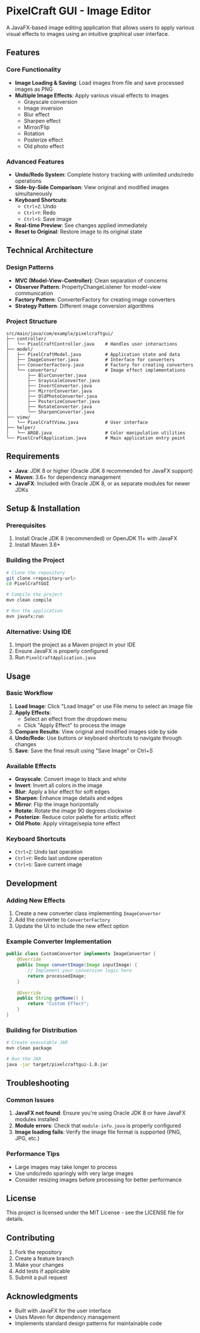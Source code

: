 # PixelCraft GUI - Image Editor

A JavaFX-based image editing application that allows users to apply various visual effects to images using an intuitive graphical user interface.

## Features

### Core Functionality
- **Image Loading & Saving**: Load images from file and save processed images as PNG
- **Multiple Image Effects**: Apply various visual effects to images
  - Grayscale conversion
  - Image inversion
  - Blur effect
  - Sharpen effect
  - Mirror/Flip
  - Rotation
  - Posterize effect
  - Old photo effect

### Advanced Features
- **Undo/Redo System**: Complete history tracking with unlimited undo/redo operations
- **Side-by-Side Comparison**: View original and modified images simultaneously
- **Keyboard Shortcuts**: 
  - `Ctrl+Z`: Undo
  - `Ctrl+Y`: Redo
  - `Ctrl+S`: Save image
- **Real-time Preview**: See changes applied immediately
- **Reset to Original**: Restore image to its original state

## Technical Architecture

### Design Patterns
- **MVC (Model-View-Controller)**: Clean separation of concerns
- **Observer Pattern**: PropertyChangeListener for model-view communication
- **Factory Pattern**: ConverterFactory for creating image converters
- **Strategy Pattern**: Different image conversion algorithms

### Project Structure
```
src/main/java/com/example/pixelcraftgui/
├── controller/
│   └── PixelCraftController.java    # Handles user interactions
├── model/
│   ├── PixelCraftModel.java         # Application state and data
│   ├── ImageConverter.java          # Interface for converters
│   ├── ConverterFactory.java        # Factory for creating converters
│   └── converters/                  # Image effect implementations
│       ├── BlurConverter.java
│       ├── GrayscaleConverter.java
│       ├── InvertConverter.java
│       ├── MirrorConverter.java
│       ├── OldPhotoConverter.java
│       ├── PosterizeConverter.java
│       ├── RotateConverter.java
│       └── SharpenConverter.java
├── view/
│   └── PixelCraftView.java          # User interface
├── helper/
│   └── ARGB.java                    # Color manipulation utilities
└── PixelCraftApplication.java       # Main application entry point
```

## Requirements

- **Java**: JDK 8 or higher (Oracle JDK 8 recommended for JavaFX support)
- **Maven**: 3.6+ for dependency management
- **JavaFX**: Included with Oracle JDK 8, or as separate modules for newer JDKs

## Setup & Installation

### Prerequisites
1. Install Oracle JDK 8 (recommended) or OpenJDK 11+ with JavaFX
2. Install Maven 3.6+

### Building the Project
```bash
# Clone the repository
git clone <repository-url>
cd PixelCraftGUI

# Compile the project
mvn clean compile

# Run the application
mvn javafx:run
```

### Alternative: Using IDE
1. Import the project as a Maven project in your IDE
2. Ensure JavaFX is properly configured
3. Run `PixelCraftApplication.java`

## Usage

### Basic Workflow
1. **Load Image**: Click "Load Image" or use File menu to select an image file
2. **Apply Effects**: 
   - Select an effect from the dropdown menu
   - Click "Apply Effect" to process the image
3. **Compare Results**: View original and modified images side by side
4. **Undo/Redo**: Use buttons or keyboard shortcuts to navigate through changes
5. **Save**: Save the final result using "Save Image" or Ctrl+S

### Available Effects
- **Grayscale**: Convert image to black and white
- **Invert**: Invert all colors in the image
- **Blur**: Apply a blur effect for soft edges
- **Sharpen**: Enhance image details and edges
- **Mirror**: Flip the image horizontally
- **Rotate**: Rotate the image 90 degrees clockwise
- **Posterize**: Reduce color palette for artistic effect
- **Old Photo**: Apply vintage/sepia tone effect

### Keyboard Shortcuts
- `Ctrl+Z`: Undo last operation
- `Ctrl+Y`: Redo last undone operation
- `Ctrl+S`: Save current image

## Development

### Adding New Effects
1. Create a new converter class implementing `ImageConverter`
2. Add the converter to `ConverterFactory`
3. Update the UI to include the new effect option

### Example Converter Implementation
```java
public class CustomConverter implements ImageConverter {
    @Override
    public Image convertImage(Image inputImage) {
        // Implement your conversion logic here
        return processedImage;
    }
    
    @Override
    public String getName() {
        return "Custom Effect";
    }
}
```

### Building for Distribution
```bash
# Create executable JAR
mvn clean package

# Run the JAR
java -jar target/pixelcraftgui-1.0.jar
```

## Troubleshooting

### Common Issues
1. **JavaFX not found**: Ensure you're using Oracle JDK 8 or have JavaFX modules installed
2. **Module errors**: Check that `module-info.java` is properly configured
3. **Image loading fails**: Verify the image file format is supported (PNG, JPG, etc.)

### Performance Tips
- Large images may take longer to process
- Use undo/redo sparingly with very large images
- Consider resizing images before processing for better performance

## License

This project is licensed under the MIT License - see the LICENSE file for details.

## Contributing

1. Fork the repository
2. Create a feature branch
3. Make your changes
4. Add tests if applicable
5. Submit a pull request

## Acknowledgments

- Built with JavaFX for the user interface
- Uses Maven for dependency management
- Implements standard design patterns for maintainable code 